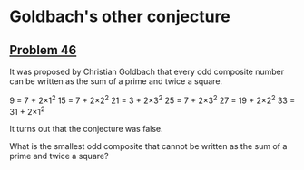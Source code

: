 # Goldbach's other conjecture
## [Problem 46](https://projecteuler.net/problem=46)

It was proposed by Christian Goldbach that every odd composite number can be written as the sum of a prime and twice a square.

9 = 7 + 2×1<sup>2</sup>
15 = 7 + 2×2<sup>2</sup>
21 = 3 + 2×3<sup>2</sup>
25 = 7 + 2×3<sup>2</sup>
27 = 19 + 2×2<sup>2</sup>
33 = 31 + 2×1<sup>2</sup>

It turns out that the conjecture was false.

What is the smallest odd composite that cannot be written as the sum of a prime and twice a square?
